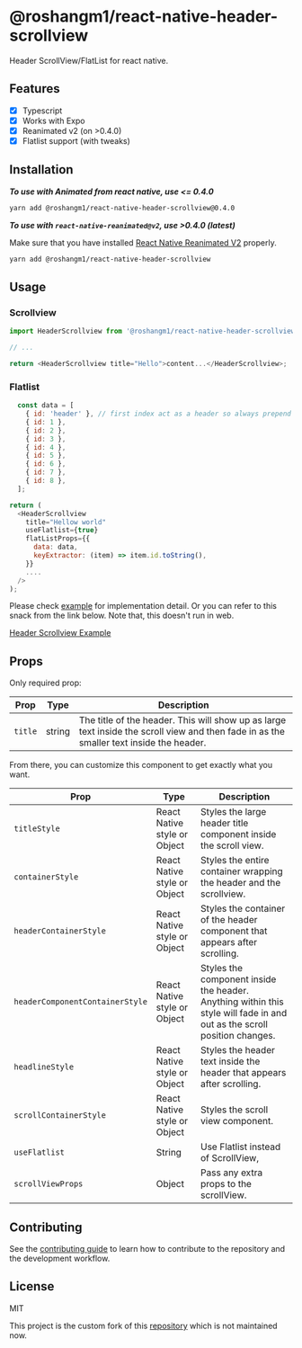 # @roshangm1/react-native-header-scrollview

Header ScrollView/FlatList for react native.

## Features

- [x] Typescript
- [x] Works with Expo
- [x] Reanimated v2 (on >0.4.0)
- [x] Flatlist support (with tweaks)

## Installation

**_To use with Animated from react native, use <= 0.4.0_**

```sh
yarn add @roshangm1/react-native-header-scrollview@0.4.0

```

**_To use with `react-native-reanimated@v2`, use >0.4.0 (latest)_**

Make sure that you have installed [React Native Reanimated V2](https://docs.swmansion.com/react-native-reanimated/docs/installation) properly.

```sh
yarn add @roshangm1/react-native-header-scrollview
```

## Usage

### Scrollview

```js
import HeaderScrollview from '@roshangm1/react-native-header-scrollview';

// ...

return <HeaderScrollview title="Hello">content...</HeaderScrollview>;
```

### Flatlist

```js
  const data = [
    { id: 'header' }, // first index act as a header so always prepend extra item to your data
    { id: 1 },
    { id: 2 },
    { id: 3 },
    { id: 4 },
    { id: 5 },
    { id: 6 },
    { id: 7 },
    { id: 8 },
  ];

return (
  <HeaderScrollview
    title="Hellow world"
    useFlatlist={true}
    flatListProps={{
      data: data,
      keyExtractor: (item) => item.id.toString(),
    }}
    ....
  />
);
```

Please check [example](https://github.com/roshangm1/react-native-header-scrollview/tree/main/example) for implementation detail. Or you can refer to this snack from the link below. Note that, this doesn't run in web.

[Header Scrollview Example](https://snack.expo.io/@roshangm1/lonely-ramen)

## Props

Only required prop:

| Prop    | Type   | Description                                                                                                                             |
| ------- | ------ | --------------------------------------------------------------------------------------------------------------------------------------- |
| `title` | string | The title of the header. This will show up as large text inside the scroll view and then fade in as the smaller text inside the header. |

From there, you can customize this component to get exactly what you want.

| Prop                            | Type                         | Description                                                                                                             |
| ------------------------------- | ---------------------------- | ----------------------------------------------------------------------------------------------------------------------- |
| `titleStyle`                    | React Native style or Object | Styles the large header title component inside the scroll view.                                                         |
| `containerStyle`                | React Native style or Object | Styles the entire container wrapping the header and the scrollview.                                                     |
| `headerContainerStyle`          | React Native style or Object | Styles the container of the header component that appears after scrolling.                                              |
| `headerComponentContainerStyle` | React Native style or Object | Styles the component inside the header. Anything within this style will fade in and out as the scroll position changes. |
| `headlineStyle`                 | React Native style or Object | Styles the header text inside the header that appears after scrolling.                                                  |
| `scrollContainerStyle`          | React Native style or Object | Styles the scroll view component.                                                                                       |
| `useFlatlist`                   | String                       | Use Flatlist instead of ScrollView,                                                                                     |
| `scrollViewProps`               | Object                       | Pass any extra props to the scrollView.                                                                                 |

## Contributing

See the [contributing guide](CONTRIBUTING.md) to learn how to contribute to the repository and the development workflow.

## License

MIT

This project is the custom fork of this [repository](https://github.com/jonsamp/react-native-header-scroll-view) which is not maintained now.
